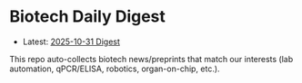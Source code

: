 # Biotech Daily Digest

- Latest: [2025-10-31 Digest](digest/2025-10-31.md)

This repo auto-collects biotech news/preprints that match our interests (lab automation, qPCR/ELISA, robotics, organ-on-chip, etc.).

